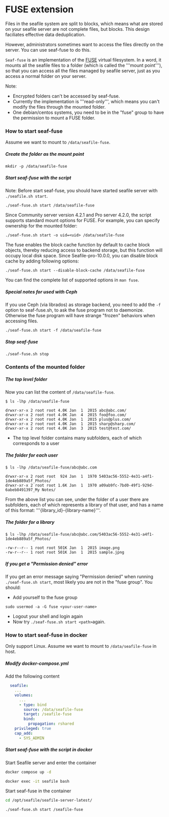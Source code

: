 # FUSE extension

Files in the seafile system are split to blocks, which means what are stored on your seafile server are not complete files, but blocks. This design faciliates effective data deduplication.

However, administrators sometimes want to access the files directly on the server. You can use seaf-fuse to do this.

`Seaf-fuse` is an implementation of the [FUSE](http://fuse.sourceforge.net) virtual filesystem. In a word, it mounts all the seafile files to a folder (which is called the '''mount point'''), so that you can access all the files managed by seafile server, just as you access a normal folder on your server.

Note:

* Encrypted folders can't be accessed by seaf-fuse.
* Currently the implementation is '''read-only''', which means you can't modify the files through the mounted folder.
* One debian/centos systems, you need to be in the "fuse" group to have the permission to mount a FUSE folder.

### How to start seaf-fuse

Assume we want to mount to `/data/seafile-fuse`.

##### Create the folder as the mount point

```
mkdir -p /data/seafile-fuse
```

##### Start seaf-fuse with the script

Note: Before start seaf-fuse, you should have started seafile server with `./seafile.sh start`.

```
./seaf-fuse.sh start /data/seafile-fuse
```

Since Community server version 4.2.1 and Pro server 4.2.0, the script supports standard mount options for FUSE. For example, you can specify ownership for the mounted folder:

```
./seaf-fuse.sh start -o uid=<uid> /data/seafile-fuse
```

The fuse enables the block cache function by default to cache block objects, thereby reducing access to backend storage, but this function will occupy local disk space. Since Seafile-pro-10.0.0, you can disable block cache by adding following options:
```
./seaf-fuse.sh start --disable-block-cache /data/seafile-fuse
```

You can find the complete list of supported options in `man fuse`.

##### Special notes for used with Ceph

If you use Ceph (via librados) as storage backend, you need to add the `-f` option to seaf-fuse.sh, to ask the fuse program not to daemonize. Otherwise the fuse program will have strange "frozen" behaviors when accessing files.

```
./seaf-fuse.sh start -f /data/seafile-fuse
```

##### Stop seaf-fuse

```
./seaf-fuse.sh stop
```

### Contents of the mounted folder

##### The top level folder

Now you can list the content of `/data/seafile-fuse`.

```
$ ls -lhp /data/seafile-fuse

drwxr-xr-x 2 root root 4.0K Jan  1  2015 abc@abc.com/
drwxr-xr-x 2 root root 4.0K Jan  4  2015 foo@foo.com/
drwxr-xr-x 2 root root 4.0K Jan  1  2015 plus@plus.com/
drwxr-xr-x 2 root root 4.0K Jan  1  2015 sharp@sharp.com/
drwxr-xr-x 2 root root 4.0K Jan  3  2015 test@test.com/
```

* The top level folder contains many subfolders, each of which corresponds to a user

##### The folder for each user

```
$ ls -lhp /data/seafile-fuse/abc@abc.com

drwxr-xr-x 2 root root  924 Jan  1  1970 5403ac56-5552-4e31-a4f1-1de4eb889a5f_Photos/
drwxr-xr-x 2 root root 1.6K Jan  1  1970 a09ab9fc-7bd0-49f1-929d-6abeb8491397_My Notes/
```

From the above list you can see, under the folder of a user there are subfolders, each of which represents a library of that user, and has a name of this format: '''{library_id}-{library-name}'''.

##### The folder for a library

```
$ ls -lhp /data/seafile-fuse/abc@abc.com/5403ac56-5552-4e31-a4f1-1de4eb889a5f_Photos/

-rw-r--r-- 1 root root 501K Jan  1  2015 image.png
-rw-r--r-- 1 root root 501K Jan  1  2015 sample.jpng
```

##### If you get a "Permission denied" error

If you get an error message saying "Permission denied" when running `./seaf-fuse.sh start`, most likely you are not in the "fuse group". You should:

* Add yourself to the fuse group
```
sudo usermod -a -G fuse <your-user-name>
```

* Logout your shell and login again
* Now try `./seaf-fuse.sh start <path>`again.

### How to start seaf-fuse in docker

Only support Linux. Assume we want to mount to `/data/seafile-fuse` in host.

##### Modify docker-compose.yml
Add the following content

```yml
  seafile:
    ...
    volumes:
      ...
      - type: bind
        source: /data/seafile-fuse
        target: /seafile-fuse
        bind:
          propagation: rshared
    privileged: true
    cap_add:
      - SYS_ADMIN
```

##### Start seaf-fuse with the script in docker
Start Seafile server and enter the container

```bash
docker compose up -d

docker exec -it seafile bash
```

Start seaf-fuse in the container

```bash
cd /opt/seafile/seafile-server-latest/

./seaf-fuse.sh start /seafile-fuse
```
